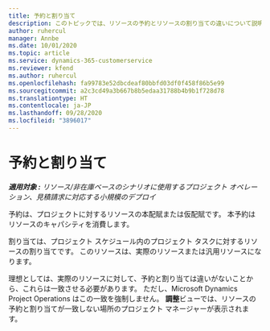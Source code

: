 ```yaml
---
title: 予約と割り当て
description: このトピックでは、リソースの予約とリソースの割り当ての違いについて説明します。
author: ruhercul
manager: Annbe
ms.date: 10/01/2020
ms.topic: article
ms.service: dynamics-365-customerservice
ms.reviewer: kfend
ms.author: ruhercul
ms.openlocfilehash: fa99783e52dbcdeaf80bbfd03df0f458f86b5e99
ms.sourcegitcommit: a2c3cd49a3b667b8b5edaa31788b4b9b1f728d78
ms.translationtype: HT
ms.contentlocale: ja-JP
ms.lasthandoff: 09/28/2020
ms.locfileid: "3896017"
---
```

# <a name="bookings-vs-assignments"></a>予約と割り当て

_**適用対象 :** リソース/非在庫ベースのシナリオに使用するプロジェクト オペレーション、見積請求に対応する小規模のデプロイ_

予約は、プロジェクトに対するリソースの本配賦または仮配賦です。 本予約はリソースのキャパシティを消費します。 

割り当ては、プロジェクト スケジュール内のプロジェクト タスクに対するリソースの割り当てです。 このリソースは、実際のリソースまたは汎用リソースになります。 

理想としては、実際のリソースに対して、予約と割り当ては違いがないことから、これらは一致させる必要があります。 ただし、Microsoft Dynamics Project Operations はこの一致を強制しません。 **調整**ビューでは、リソースの予約と割り当てが一致しない場所のプロジェクト マネージャーが表示されます。
